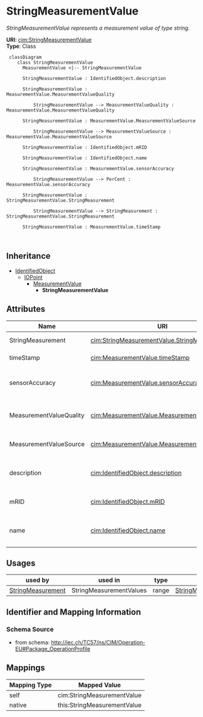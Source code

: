 # StringMeasurementValue


_StringMeasurementValue represents a measurement value of type string._





**URI**: [cim:StringMeasurementValue](http://iec.ch/TC57/CIM100#StringMeasurementValue)<br />
**Type**: Class




```mermaid
 classDiagram
    class StringMeasurementValue
      MeasurementValue <|-- StringMeasurementValue
      
      StringMeasurementValue : IdentifiedObject.description
        
      StringMeasurementValue : MeasurementValue.MeasurementValueQuality
        
          StringMeasurementValue --> MeasurementValueQuality : MeasurementValue.MeasurementValueQuality
        
      StringMeasurementValue : MeasurementValue.MeasurementValueSource
        
          StringMeasurementValue --> MeasurementValueSource : MeasurementValue.MeasurementValueSource
        
      StringMeasurementValue : IdentifiedObject.mRID
        
      StringMeasurementValue : IdentifiedObject.name
        
      StringMeasurementValue : MeasurementValue.sensorAccuracy
        
          StringMeasurementValue --> PerCent : MeasurementValue.sensorAccuracy
        
      StringMeasurementValue : StringMeasurementValue.StringMeasurement
        
          StringMeasurementValue --> StringMeasurement : StringMeasurementValue.StringMeasurement
        
      StringMeasurementValue : MeasurementValue.timeStamp
        
      
```





## Inheritance
* [IdentifiedObject](IdentifiedObject.md)
    * [IOPoint](IOPoint.md)
        * [MeasurementValue](MeasurementValue.md)
            * **StringMeasurementValue**



## Attributes


| Name | URI | Cardinality and Range | Description | Inheritance |
| ---  | --- | --- | --- | --- |
| StringMeasurement | [cim:StringMeasurementValue.StringMeasurement](http://iec.ch/TC57/CIM100#StringMeasurementValue.StringMeasurement) | 1..1 <br />  [StringMeasurement](StringMeasurement.md)  | Measurement to which this value is connected | direct |
| timeStamp | [cim:MeasurementValue.timeStamp](http://iec.ch/TC57/CIM100#MeasurementValue.timeStamp) | 0..1 <br />  date  | The time when the value was last updated | [MeasurementValue](MeasurementValue.md) |
| sensorAccuracy | [cim:MeasurementValue.sensorAccuracy](http://iec.ch/TC57/CIM100#MeasurementValue.sensorAccuracy) | 0..1 <br />  [PerCent](PerCent.md)  | The limit, expressed as a percentage of the sensor maximum, that errors will ... | [MeasurementValue](MeasurementValue.md) |
| MeasurementValueQuality | [cim:MeasurementValue.MeasurementValueQuality](http://iec.ch/TC57/CIM100#MeasurementValue.MeasurementValueQuality) | 0..1 <br />  [MeasurementValueQuality](MeasurementValueQuality.md)  | A MeasurementValue has a MeasurementValueQuality associated with it | [MeasurementValue](MeasurementValue.md) |
| MeasurementValueSource | [cim:MeasurementValue.MeasurementValueSource](http://iec.ch/TC57/CIM100#MeasurementValue.MeasurementValueSource) | 1..1 <br />  [MeasurementValueSource](MeasurementValueSource.md)  | A reference to the type of source that updates the MeasurementValue, e | [MeasurementValue](MeasurementValue.md) |
| description | [cim:IdentifiedObject.description](http://iec.ch/TC57/CIM100#IdentifiedObject.description) | 0..1 <br />  string  | The description is a free human readable text describing or naming the object | [IdentifiedObject](IdentifiedObject.md) |
| mRID | [cim:IdentifiedObject.mRID](http://iec.ch/TC57/CIM100#IdentifiedObject.mRID) | 1..1 <br />  string  | Master resource identifier issued by a model authority | [IdentifiedObject](IdentifiedObject.md) |
| name | [cim:IdentifiedObject.name](http://iec.ch/TC57/CIM100#IdentifiedObject.name) | 1..1 <br />  string  | The name is any free human readable and possibly non unique text naming the o... | [IdentifiedObject](IdentifiedObject.md) |





## Usages

| used by | used in | type | used |
| ---  | --- | --- | --- |
| [StringMeasurement](StringMeasurement.md) | StringMeasurementValues | range | [StringMeasurementValue](StringMeasurementValue.md) |






## Identifier and Mapping Information







### Schema Source


* from schema: http://iec.ch/TC57/ns/CIM/Operation-EU#Package_OperationProfile





## Mappings

| Mapping Type | Mapped Value |
| ---  | ---  |
| self | cim:StringMeasurementValue |
| native | this:StringMeasurementValue |




